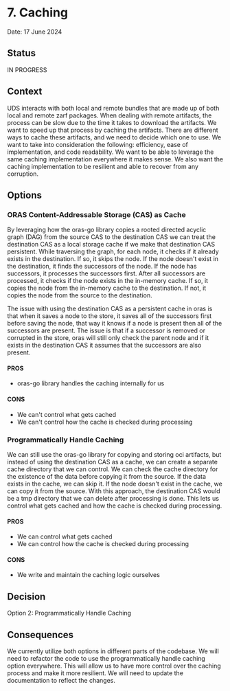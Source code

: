 # 7. Caching

Date: 17 June 2024

## Status
IN PROGRESS

## Context
UDS interacts with both local and remote bundles that are made up of both local and remote zarf packages. When dealing with remote artifacts, the process can be slow due to the time it takes to download the artifacts. We want to speed up that process by caching the artifacts. There are different ways to cache these artifacts, and we need to decide which one to use. We want to take into consideration the following: efficiency, ease of implementation, and code readability. We want to be able to leverage the same caching  implementation everywhere it makes sense. We also want the caching implementation to be resilient and able to recover from any corruption.

## Options

### ORAS Content-Addressable Storage (CAS) as Cache
By leveraging how the oras-go library copies a rooted directed acyclic graph (DAG) from the source CAS to the destination CAS we can treat the destination CAS as a local storage cache if we make that destination CAS persistent. While traversing the graph, for each node, it checks if it already exists in the destination. If so, it skips the node. If the node doesn't exist in the destination, it finds the successors of the node. If the node has successors, it processes the successors first. After all successors are processed, it checks if the node exists in the in-memory cache. If so, it copies the node from the in-memory cache to the destination. If not, it copies the node from the source to the destination.

The issue with using the destination CAS as a persistent cache in oras is that when it saves a node to the store, it saves all of the successors first before saving the node, that way it knows if a node is present then all of the successors are present. The issue is that if a successor is removed or corrupted in the store, oras will still only check the parent node and if it exists in the destination CAS it assumes that the successors are also present.

#### PROS
 - oras-go library handles the caching internally for us

#### CONS
 - We can't control what gets cached
 - We can't control how the cache is checked during processing

### Programmatically Handle Caching
We can still use the oras-go library for copying and storing oci artifacts, but instead of using the destination CAS as a cache, we can create a separate cache directory that we can control. We can check the cache directory for the existence of the data before copying it from the source. If the data exists in the cache, we can skip it. If the node doesn't exist in the cache, we can copy it from the source. With this approach, the destination CAS would be a tmp directory that we can delete after processing is done. This lets us control what gets cached and how the cache is checked during processing.

#### PROS
 - We can control what gets cached
 - We can control how the cache is checked during processing

#### CONS
 - We write and maintain the caching logic ourselves

## Decision
Option 2: Programmatically Handle Caching

## Consequences
We currently utilize both options in different parts of the codebase. We will need to refactor the code to use the programmatically handle caching option everywhere. This will allow us to have more control over the caching process and make it more resilient. We will need to update the documentation to reflect the changes.
